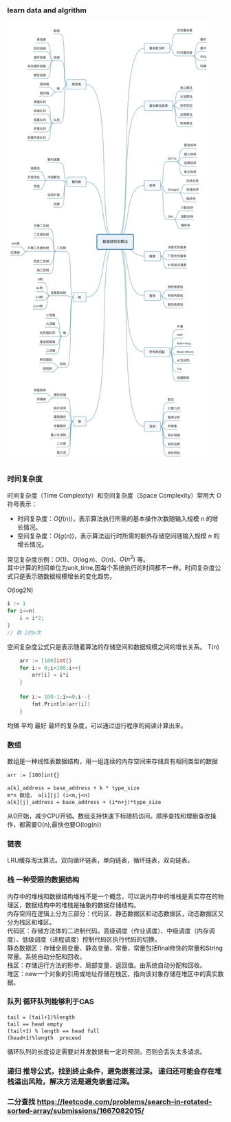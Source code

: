 ### learn data and algrithm
![Data and Algorithm](数据结构与算法.webp)

### 时间复杂度
时间复杂度（Time Complexity）和空间复杂度（Space Complexity）常用大 O 符号表示：

- 时间复杂度：$O(f(n))$，表示算法执行所需的基本操作次数随输入规模 $n$ 的增长情况。
- 空间复杂度：$O(g(n))$，表示算法运行时所需的额外存储空间随输入规模 $n$ 的增长情况。

常见复杂度示例：$O(1)$、$O(\log n)$、$O(n)$、$O(n^2)$ 等。<br>
其中计算的时间单位为unit_time,因每个系统执行的时间都不一样。时间复杂度公式只是表示随数据规模增长的变化趋势。<br>

O(log2N)
```go
i := 1
for i<=n{
    i = i*2;
}
// 取 2的x次
```

空间复杂度公式只是表示随着算法的存储空间和数据规模之间的增长关系。
T(n)
```go
    arr := [100]int{}
    for i:= 0;i<100;i++{
        arr[i] = i*i
    }

	for i:= 100-1;i>=0;i--{
		fmt.Println(arr[i])
    }	
```
均摊 平均 最好 最坏的复杂度，可以通过运行程序的阅读计算出来。


### 数组
数组是一种线性表数据结构，用一组连续的内存空间来存储具有相同类型的数据
```golang
arr := [100]int{}
```
```
a[k]_address = base_address + k * type_size
m*n 数组， a[i][j] (i<m,j<n)
a[k][j]_address = base_address + (i*n+j)*type_size
```
从0开始，减少CPU开销。数组支持快速下标随机访问。顺序查找和增删查改操作，都需要O(n),最快也要O(log(n))


### 链表
LRU缓存淘汰算法。双向循环链表，单向链表，循环链表，双向链表。

### 栈 一种受限的数据结构
内存中的堆栈和数据结构堆栈不是一个概念，可以说内存中的堆栈是真实存在的物理区，数据结构中的堆栈是抽象的数据存储结构。<br>
内存空间在逻辑上分为三部分：代码区、静态数据区和动态数据区，动态数据区又分为栈区和堆区。 <br>
代码区：存储方法体的二进制代码。高级调度（作业调度）、中级调度（内存调度）、低级调度（进程调度）控制代码区执行代码的切换。 <br>
静态数据区：存储全局变量、静态变量、常量，常量包括final修饰的常量和String常量。系统自动分配和回收。 <br>
栈区：存储运行方法的形参、局部变量、返回值。由系统自动分配和回收。 <br>
堆区：new一个对象的引用或地址存储在栈区，指向该对象存储在堆区中的真实数据。<br>

### 队列 循环队列能够利于CAS
```
tail = (tail+1)%length
tail == head empty
(tail+1) % length == head full
(head+1)%length  proceed
```
循环队列的长度设定需要对并发数据有一定的预测，否则会丢失太多请求。

### 递归 推导公式，找到终止条件，避免嵌套过深。 递归还可能会存在堆栈溢出风险，解决方法是避免嵌套过深。

### 二分查找 https://leetcode.com/problems/search-in-rotated-sorted-array/submissions/1667082015/